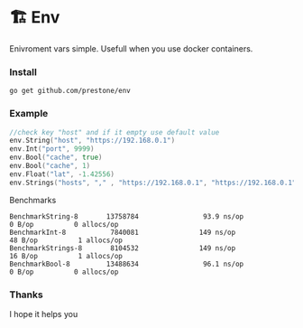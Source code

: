 # 🏗 Env
Enivroment vars simple. Usefull when you use docker containers.

### Install
```go get github.com/prestone/env```

### Example
```go
//check key "host" and if it empty use default value
env.String("host", "https://192.168.0.1")
env.Int("port", 9999)
env.Bool("cache", true)
env.Bool("cache", 1)
env.Float("lat", -1.42556)
env.Strings("hosts", "," , "https://192.168.0.1", "https://192.168.0.1")
```

Benchmarks
```
BenchmarkString-8       13758784                93.9 ns/op             0 B/op          0 allocs/op
BenchmarkInt-8           7840081               149 ns/op              48 B/op          1 allocs/op
BenchmarkStrings-8       8104532               149 ns/op              16 B/op          1 allocs/op
BenchmarkBool-8         13488634                96.1 ns/op             0 B/op          0 allocs/op
```


### Thanks
I hope it helps you
